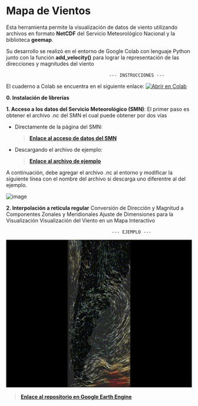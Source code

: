 # Mapa de Vientos

Esta herramienta permite la visualización de datos de viento utilizando archivos en formato **NetCDF** del Servicio Meteorológico Nacional y la biblioteca **geemap**.

Su desarrollo se realizó en el entorno de Google Colab con lenguaje Python junto con la función **add_velocity()** para lograr la representación de las direcciones y magnitudes del viento



                                           --- INSTRUCCIONES --- 
El cuaderno a Colab se encuentra en el siguiente enlace:   [![Abrir en Colab](https://colab.research.google.com/assets/colab-badge.svg)](https://colab.research.google.com/drive/1462-vdp6vLfGCKYWRKQBipQ701CkS5AW?usp=sharing)

                                           
**0. Instalación de librerías**

**1. Acceso a los datos del Servicio Meteorológico (SMN)**:
El primer paso es obtener el archivo .nc del SMN el cual puede obtener por dos vías
* Directamente de la página del SMN:

  > [**Enlace al acceso de datos del SMN**](https://odp-aws-smn.github.io/documentation_wrf_det/Acceso_a_los_datos/)
  
* Descargando el archivo de ejemplo:
  
  > [**Enlace al archivo de ejemplo**](https://github.com/etengler/MapaVientos/tree/c96c82e8ef1f511c082e9008502a0bc08f9f0187/Archivos)

A continuación, debe agregar el archivo .nc al entorno y modificar la siguiente línea con el nombre del archivo si descarga uno diferentre al del ejemplo. 

![image](https://github.com/user-attachments/assets/841c3288-d8c3-4f77-aee0-476c8188c113)

**2. Interpolación a retícula regular**
Conversión de Dirección y Magnitud a Componentes Zonales y Meridionales
Ajuste de Dimensiones para la Visualización
Visualización del Viento en un Mapa Interactivo


                                            --- EJEMPLO ---                                           
<p align="center">
  <img src="mapaVientos.gif" alt="Gif" width="600" height="400">
</p>



> [**Enlace al repositorio en Google Earth Engine**]()

